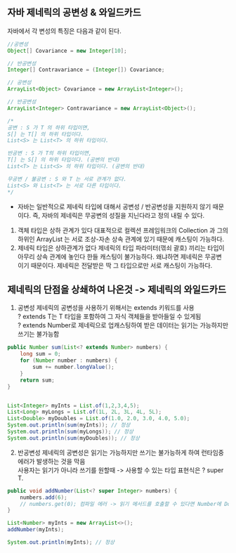 ## 자바 제네릭의 공변성 & 와일드카드
자바에서 각 변성의 특징은 다음과 같이 된다.

``` java
//공변성
Object[] Covariance = new Integer[10];

// 반공변성
Integer[] Contravariance = (Integer[]) Covariance;

// 공변성
ArrayList<Object> Covariance = new ArrayList<Integer>();

// 반공변성
ArrayList<Integer> Contravariance = new ArrayList<Object>();

/*
공변 : S 가 T 의 하위 타입이면,
S[] 는 T[] 의 하위 타입이다.
List<S> 는 List<T> 의 하위 타입이다.

반공변 : S 가 T의 하위 타입이면,
T[] 는 S[] 의 하위 타입이다. (공변의 반대) 
List<T> 는 List<S> 의 하위 타입이다. (공변의 반대)

무공변 / 불공변 : S 와 T 는 서로 관계가 없다.
List<S> 와 List<T> 는 서로 다른 타입이다.
*/

```

- 자바는 일반적으로 제네릭 타입에 대해서 공변성 / 반공변성을 지원하지 않기 때문이다. 즉, 자바의 제네릭은 무공변의 성질을 지닌다라고 정의 내릴 수 있다.
1. 객체 타입은 상하 관계가 있다
 대표적으로 컬렉션 프레임워크의 Collection 과 그의 하위인 ArrayList 는 서로 조상-자손 상속 관계에 있기 때문에 캐스팅이 가능하다.
2. 제네릭 타입은 상하관계가 없다
 제네릭의 타입 파라미터(꺾쇠 괄호) 끼리는 타입이 아무리 상속 관계에 놓인다 한들 캐스팅이 불가능하다. 왜냐하면 제네릭은 무공변 이기 때문이다. 제네릭은 전달받은 딱 그 타입으로만 서로 캐스팅이 가능하다.

## 제네릭의 단점을 상쇄하여 나온것 -> 제네릭의 와일드카드
1. 공변성
제네릭의 공변성을 사용하기 위해서는 extends 키워드를 사용   
? extends T는 T 타입을 포함하여 그 자식 객체들을 받아들일 수 있게됨   
? extends Number로 제네릭으로 업캐스팅하여 받은 데이터는 읽기는 가능하지만 쓰기는 불가능함   
``` java
public Number sum(List<? extends Number> numbers) {
    long sum = 0;
    for (Number number : numbers) {
        sum += number.longValue();
    }
    return sum;
}


List<Integer> myInts = List.of(1,2,3,4,5);
List<Long> myLongs = List.of(1L, 2L, 3L, 4L, 5L);
List<Double> myDoubles = List.of(1.0, 2.0, 3.0, 4.0, 5.0);
System.out.println(sum(myInts)); // 정상
System.out.println(sum(myLongs)); // 정상
System.out.println(sum(myDoubles)); // 정상
```

2. 반공변성
제네릭의 공변성은 읽기는 가능하지만 쓰기는 불가능하게 하여 런타임중 에러가 발생하는 것을 막음   
사용자는 읽기가 아니라 쓰기를 원할때 -> 사용할 수 있는 타입 표현식은 ? super T.
``` java
public void addNumber(List<? super Integer> numbers) {
    numbers.add(6);
    // numbers.get(0); 컴파일 에러 -> 읽기 메서드를 호출할 수 있다면 Number에 Double 형이 있다면 ClassCastException가 발생할 가능성 있음
}

List<Number> myInts = new ArrayList<>();
addNumber(myInts);

System.out.println(myInts); // 정상
```
